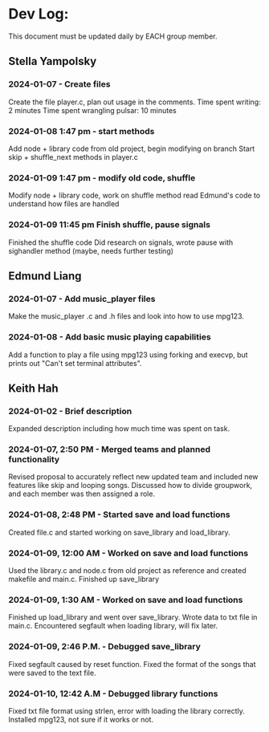# Dev Log:

This document must be updated daily by EACH group member.
## Stella Yampolsky

### 2024-01-07 - Create files
Create the file player.c, plan out usage in the comments. Time spent writing: 2 minutes Time spent wrangling pulsar: 10 minutes

### 2024-01-08 1:47 pm - start methods
Add node + library code from old project, begin modifying on branch Start skip + shuffle_next methods in player.c

### 2024-01-09 1:47 pm - modify old code, shuffle
Modify node + library code, work on shuffle method read Edmund's code to understand how files are handled

### 2024-01-09 11:45 pm Finish shuffle, pause signals
Finished the shuffle code Did research on signals, wrote pause with sighandler method (maybe, needs further testing)

## Edmund Liang

### 2024-01-07 - Add music_player files
Make the music_player .c and .h files and look into how to use mpg123.

### 2024-01-08 - Add basic music playing capabilities
Add a function to play a file using mpg123 using forking and execvp, but prints out "Can't set terminal attributes".

## Keith Hah

### 2024-01-02 - Brief description
Expanded description including how much time was spent on task.

### 2024-01-07, 2:50 PM - Merged teams and planned functionality
Revised proposal to accurately reflect new updated team and included new features like skip and looping songs. Discussed how to divide groupwork, and each member was then assigned a role.

### 2024-01-08, 2:48 PM - Started save and load functions
Created file.c and started working on save_library and load_library.

### 2024-01-09, 12:00 AM - Worked on save and load functions
Used the library.c and node.c from old project as reference and created makefile and main.c. Finished up save_library

### 2024-01-09, 1:30 AM - Worked on save and load functions
Finished up load_library and went over save_library. Wrote data to txt file in main.c. Encountered segfault when loading library, will fix later.

### 2024-01-09, 2:46 P.M. - Debugged save_library
Fixed segfault caused by reset function. Fixed the format of the songs that were saved to the text file.

### 2024-01-10, 12:42 A.M - Debugged library functions
Fixed txt file format using strlen, error with loading the library correctly. Installed mpg123, not sure if it works or not.